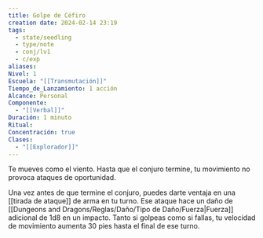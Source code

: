 ```yaml
---
title: Golpe de Céfiro
creation date: 2024-02-14 23:19
tags:
  - state/seedling
  - type/note
  - conj/lv1
  - c/exp
aliases: 
Nivel: 1
Escuela: "[[Transmutación]]"
Tiempo_de_Lanzamiento: 1 acción
Alcance: Personal
Componente:
  - "[[Verbal]]"
Duración: 1 minuto
Ritual: 
Concentración: true
Clases:
  - "[[Explorador]]"
---
```

Te mueves como el viento. Hasta que el conjuro termine, tu movimiento no provoca ataques de oportunidad.

Una vez antes de que termine el conjuro, puedes darte ventaja en una [[tirada de ataque]] de arma en tu turno. Ese ataque hace un daño de [[Dungeons and Dragons/Reglas/Daño/Tipo de Daño/Fuerza|Fuerza]] adicional de 1d8 en un impacto. Tanto si golpeas como si fallas, tu velocidad de movimiento aumenta 30 pies hasta el final de ese turno.
